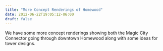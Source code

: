```yaml
---
title: "More Concept Renderings of Homewood"
date: 2012-06-22T19:05:12-06:00
draft: false
---
```


We have some more concept renderings showing both the Magic City
Connector going through downtown Homewood along with some ideas for
tower designs.
